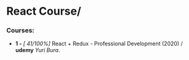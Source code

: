 # React Course/
### Courses:

- **1 -**  *[ 41/100%]* React + Redux - Professional Development (2020) / **udemy** *Yuri Bura*.
